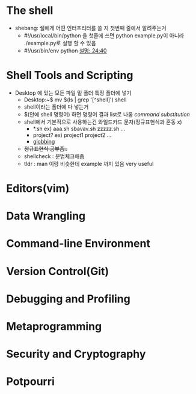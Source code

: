 # The shell
- shebang: 쉘에게 어떤 인터프리터를 쓸 지 첫번째 줄에서 알려주는거
  - #!/usr/local/bin/python 을 첫줄에 쓰면 python example.py이 아니라 ./example.py로 실행 할 수 있음
  - #!/usr/bin/env python [설명: 24:40](https://youtu.be/kgII-YWo3Zw) 
# Shell Tools and Scripting
- Desktop 에 있는 모든 파일 밑 폴더 특정 폴더에 넣기
  - Desktop:~$ mv $(ls | grep '[^shell]') shell
  - shell이라는 폴더에 다 넣는거
  - $(안에 shell 명령어) 하면 명령어 결과 list로 나옴 *command substitution*
  - shell에서 기본적으로 사용하는건 와일드카드 문자(정규표현식과 혼동 x)
    - *.sh ex) aaa.sh sbavav.sh zzzzz.sh ...
    - project? ex) project1 project2 ...
    - [globbing](https://mug896.github.io/bash-shell/exp_and_sub/filename_expansion.html)
  - ~~정규표현식 공부좀..~~
  - shellcheck : 문법체크해줌
  - tldr : man 이랑 비슷한데 example 까지 있음 very useful

# Editors(vim)

# Data Wrangling

# Command-line Environment

# Version Control(Git)

# Debugging and Profiling

# Metaprogramming

# Security and Cryptography

# Potpourri
